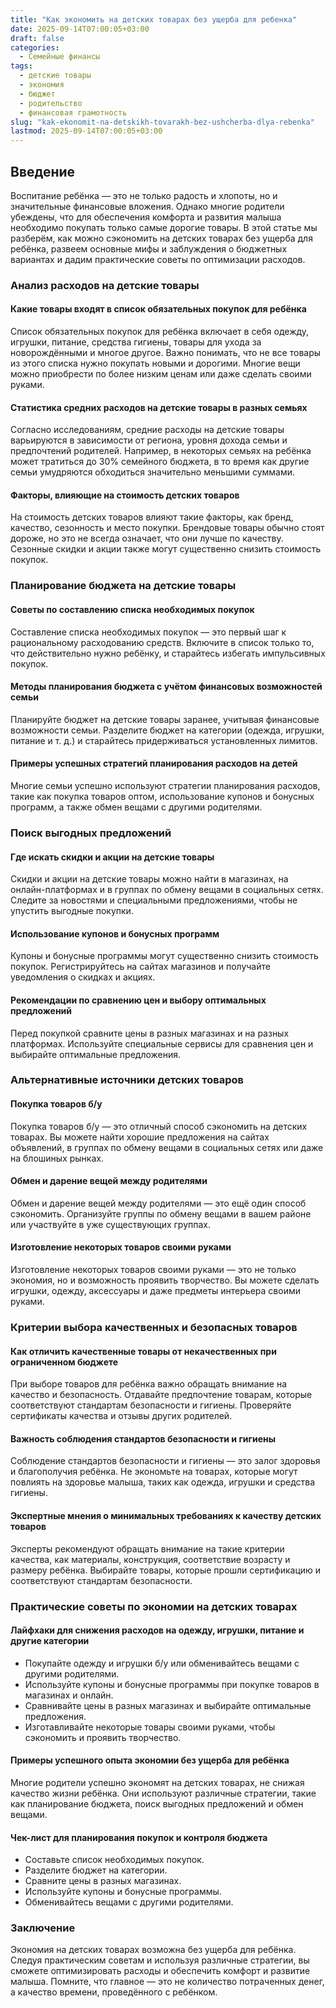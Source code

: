 ```yaml
---
title: "Как экономить на детских товарах без ущерба для ребенка"
date: 2025-09-14T07:00:05+03:00
draft: false
categories:
  - Семейные финансы
tags:
  - детские товары
  - экономия
  - бюджет
  - родительство
  - финансовая грамотность
slug: "kak-ekonomit-na-detskikh-tovarakh-bez-ushcherba-dlya-rebenka"
lastmod: 2025-09-14T07:00:05+03:00
---
```


## Введение

Воспитание ребёнка — это не только радость и хлопоты, но и значительные финансовые вложения. Однако многие родители убеждены, что для обеспечения комфорта и развития малыша необходимо покупать только самые дорогие товары. В этой статье мы разберём, как можно сэкономить на детских товарах без ущерба для ребёнка, развеем основные мифы и заблуждения о бюджетных вариантах и дадим практические советы по оптимизации расходов.

### Анализ расходов на детские товары

#### Какие товары входят в список обязательных покупок для ребёнка

Список обязательных покупок для ребёнка включает в себя одежду, игрушки, питание, средства гигиены, товары для ухода за новорождёнными и многое другое. Важно понимать, что не все товары из этого списка нужно покупать новыми и дорогими. Многие вещи можно приобрести по более низким ценам или даже сделать своими руками.

#### Статистика средних расходов на детские товары в разных семьях

Согласно исследованиям, средние расходы на детские товары варьируются в зависимости от региона, уровня дохода семьи и предпочтений родителей. Например, в некоторых семьях на ребёнка может тратиться до 30% семейного бюджета, в то время как другие семьи умудряются обходиться значительно меньшими суммами.

#### Факторы, влияющие на стоимость детских товаров

На стоимость детских товаров влияют такие факторы, как бренд, качество, сезонность и место покупки. Брендовые товары обычно стоят дороже, но это не всегда означает, что они лучше по качеству. Сезонные скидки и акции также могут существенно снизить стоимость покупок.

### Планирование бюджета на детские товары

#### Советы по составлению списка необходимых покупок

Составление списка необходимых покупок — это первый шаг к рациональному расходованию средств. Включите в список только то, что действительно нужно ребёнку, и старайтесь избегать импульсивных покупок.

#### Методы планирования бюджета с учётом финансовых возможностей семьи

Планируйте бюджет на детские товары заранее, учитывая финансовые возможности семьи. Разделите бюджет на категории (одежда, игрушки, питание и т. д.) и старайтесь придерживаться установленных лимитов.

#### Примеры успешных стратегий планирования расходов на детей

Многие семьи успешно используют стратегии планирования расходов, такие как покупка товаров оптом, использование купонов и бонусных программ, а также обмен вещами с другими родителями.

### Поиск выгодных предложений

#### Где искать скидки и акции на детские товары

Скидки и акции на детские товары можно найти в магазинах, на онлайн-платформах и в группах по обмену вещами в социальных сетях. Следите за новостями и специальными предложениями, чтобы не упустить выгодные покупки.

#### Использование купонов и бонусных программ

Купоны и бонусные программы могут существенно снизить стоимость покупок. Регистрируйтесь на сайтах магазинов и получайте уведомления о скидках и акциях.

#### Рекомендации по сравнению цен и выбору оптимальных предложений

Перед покупкой сравните цены в разных магазинах и на разных платформах. Используйте специальные сервисы для сравнения цен и выбирайте оптимальные предложения.

### Альтернативные источники детских товаров

#### Покупка товаров б/у

Покупка товаров б/у — это отличный способ сэкономить на детских товарах. Вы можете найти хорошие предложения на сайтах объявлений, в группах по обмену вещами в социальных сетях или даже на блошиных рынках.

#### Обмен и дарение вещей между родителями

Обмен и дарение вещей между родителями — это ещё один способ сэкономить. Организуйте группы по обмену вещами в вашем районе или участвуйте в уже существующих группах.

#### Изготовление некоторых товаров своими руками

Изготовление некоторых товаров своими руками — это не только экономия, но и возможность проявить творчество. Вы можете сделать игрушки, одежду, аксессуары и даже предметы интерьера своими руками.

### Критерии выбора качественных и безопасных товаров

#### Как отличить качественные товары от некачественных при ограниченном бюджете

При выборе товаров для ребёнка важно обращать внимание на качество и безопасность. Отдавайте предпочтение товарам, которые соответствуют стандартам безопасности и гигиены. Проверяйте сертификаты качества и отзывы других родителей.

#### Важность соблюдения стандартов безопасности и гигиены

Соблюдение стандартов безопасности и гигиены — это залог здоровья и благополучия ребёнка. Не экономьте на товарах, которые могут повлиять на здоровье малыша, таких как одежда, игрушки и средства гигиены.

#### Экспертные мнения о минимальных требованиях к качеству детских товаров

Эксперты рекомендуют обращать внимание на такие критерии качества, как материалы, конструкция, соответствие возрасту и размеру ребёнка. Выбирайте товары, которые прошли сертификацию и соответствуют стандартам безопасности.

### Практические советы по экономии на детских товарах

#### Лайфхаки для снижения расходов на одежду, игрушки, питание и другие категории

- Покупайте одежду и игрушки б/у или обменивайтесь вещами с другими родителями.
- Используйте купоны и бонусные программы при покупке товаров в магазинах и онлайн.
- Сравнивайте цены в разных магазинах и выбирайте оптимальные предложения.
- Изготавливайте некоторые товары своими руками, чтобы сэкономить и проявить творчество.

#### Примеры успешного опыта экономии без ущерба для ребёнка

Многие родители успешно экономят на детских товарах, не снижая качество жизни ребёнка. Они используют различные стратегии, такие как планирование бюджета, поиск выгодных предложений и обмен вещами.

#### Чек-лист для планирования покупок и контроля бюджета

- Составьте список необходимых покупок.
- Разделите бюджет на категории.
- Сравните цены в разных магазинах.
- Используйте купоны и бонусные программы.
- Обменивайтесь вещами с другими родителями.

### Заключение

Экономия на детских товарах возможна без ущерба для ребёнка. Следуя практическим советам и используя различные стратегии, вы сможете оптимизировать расходы и обеспечить комфорт и развитие малыша. Помните, что главное — это не количество потраченных денег, а качество времени, проведённого с ребёнком.
